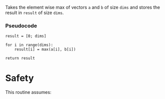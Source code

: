 Takes the element wise max of vectors `a` and `b` of size `dims` and stores the result
in `result` of size `dims`.

### Pseudocode

```ignore
result = [0; dims]

for i in range(dims):
    result[i] = max(a[i], b[i])

return result
```

# Safety

This routine assumes: